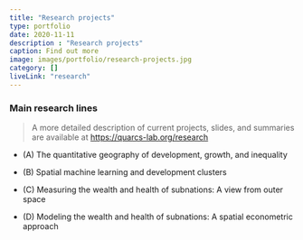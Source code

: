 ```yaml
---
title: "Research projects"
type: portfolio
date: 2020-11-11
description : "Research projects"
caption: Find out more
image: images/portfolio/research-projects.jpg
category: []
liveLink: "research"
---
```



### Main research lines

> A more detailed description of current projects, slides, and summaries are available at <https://quarcs-lab.org/research>

- (A) The quantitative geography of development, growth, and inequality

- (B) Spatial machine learning and development clusters

- (C) Measuring the wealth and health of subnations: A view from outer space

- (D) Modeling the wealth and health of subnations: A spatial econometric approach





